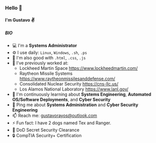 ### Hello 👋

#### I'm Gustavo ✌️

##### BIO

- 💻 I'm a **Systems Administrator**
- ⚙️ I use daily: `Linux`, `Windows`, `.sh`, `.ps`
- 🔗 I'm also good with `.html`, `.css`, `.js`
- 👾 I've previously worked at: 
  - Lockheed Martin Space https://www.lockheedmartin.com/
  - Raytheon Missile Systems https://www.raytheonmissilesanddefense.com/
  - Consolidated Nuclear Security https://cns-llc.us/
  - Los Alamos National Laboratory https://www.lanl.gov/
- 🌱 I'm continuously learning about **Systems Engineering**, **Automated OS/Software Deployments**, and **Cyber Security**
- 💬 Ping me about **Systems Administration** and **Cyber Security Engineering**
- 📫 Reach me: gustavorayos@outlook.com
- ⚡️ Fun fact: I have 2 dogs named Tex and Ranger.
- 🔑 DoD Secret Security Clearance
- 🔒 CompTIA Security+ Certification
